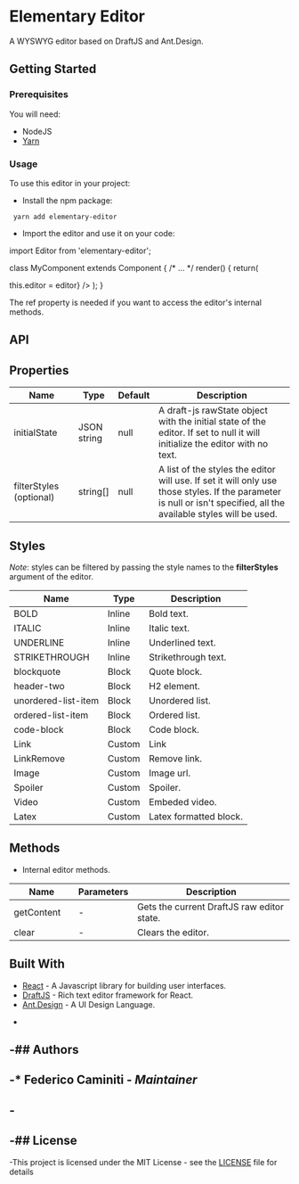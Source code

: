 # Elementary Editor

A WYSWYG editor based on DraftJS and Ant.Design.

## Getting Started

### Prerequisites

You will need:   
 - NodeJS
 - [Yarn](https://yarnpkg.com/lang/en/) 

### Usage

To use this editor in your project: 

+ Install the npm package: 

```
 yarn add elementary-editor
```

+ Import the editor and use it on your code:


import Editor from 'elementary-editor';
  
class MyComponent extends Component  {
 /*
 ...
 */
 render() {
  return(
   <div>
     <Editor 
	   initialState={null} 
	   ref={(editor) => this.editor = editor}
	 />   
   );
 }

The ref property is needed if you want to access the editor's internal methods.
 
## API

## Properties

<table class="table table-bordered table-striped">
  <thead>
     <tr>
      <th style="width: 100px;">Name</th>
      <th style="width: 50px;">Type</th>
      <th>Default</th>
      <th>Description</th>
    </tr>
  </thead>
  <tbody>
    <tr>
       <td>initialState</td>
      <td>JSON string</td>
       <td>null</td>
      <td>
 	  A draft-js rawState object with the initial state of the editor. If set to null it will initialize the editor with no text.
 	  </td>
    </tr>   
    <tr>
      <td>filterStyles (optional)</td>
      <td>string[]</td>
      <td>null</td>
      <td>
        A list of the styles the editor will use. If set it will only use those styles. If the parameter is null or isn't specified, all the available styles will be used.
      </td>
    </tr>   
  </tbody>
 </table>
 
 ## Styles
 
 *Note*: styles can be filtered by passing the style names to the **filterStyles** argument of the editor.
 
 <table class="table table-bordered table-striped">
  <thead>
    <tr>
      <th>Name</th>
      <th>Type</th>
      <th>Description</th>	  
    </tr>
  </thead>
  <tbody>
    <tr>
      <td>BOLD</td>	  
      <td>Inline</td>	  
      <td>Bold text.</td>
    </tr>
    <tr>
      <td>ITALIC</td>
      <td>Inline</td>	  
      <td>Italic text.</td>
    </tr>
    <tr>
      <td>UNDERLINE</td>
      <td>Inline</td>
      <td>Underlined text.</td>	  
    </tr>
    <tr>
      <td>STRIKETHROUGH</td>
      <td>Inline</td>
      <td>Strikethrough text.</td>	  
    </tr>
    <tr>
      <td>blockquote</td>
      <td>Block</td>
      <td>Quote block.</td>	  
    </tr>	
	<tr>
      <td>header-two</td>
      <td>Block</td>
      <td>H2 element.</td>	  
    </tr>
	<tr>
      <td>unordered-list-item</td>
      <td>Block</td>
      <td>Unordered list.</td>	  
    </tr>
	<tr>
      <td>ordered-list-item</td>
      <td>Block</td>
      <td>Ordered list.</td>	  
    </tr>	
	<tr>
      <td>code-block</td>
      <td>Block</td>
      <td>Code block.</td>	  
    </tr>		
    <tr>
      <td>Link</td>
      <td>Custom</td>
      <td>Link</td>	  
    </tr>	
    <tr>
      <td>LinkRemove</td>
      <td>Custom</td>
      <td>Remove link.</td>	  
    </tr>
    <tr>
      <td>Image</td>
      <td>Custom</td>
      <td>Image url.</td>	  
    </tr>
    <tr>
      <td>Spoiler</td>
      <td>Custom</td>
      <td>Spoiler.</td>	  
    </tr>
    <tr>
      <td>Video</td>
      <td>Custom</td>
      <td>Embeded video.</td>
    </tr>	
    <tr>
      <td>Latex</td>
      <td>Custom</td>
      <td>Latex formatted block.</td>
    </tr>
  </tbody>
</table>
 
 ## Methods
 
 + Internal editor methods.
 
 <table class="table table-bordered table-striped">
   <thead>
     <tr>
       <th style="width: 100px;">Name</th>
       <th style="width: 50px;">Parameters</th>
       <th>Description</th>
     </tr>
   </thead>
   <tbody>
     <tr>
       <td>getContent</td>
       <td> - </td>
       <td>
 	    Gets the current DraftJS raw editor state.
 	  </td>
     </tr>   
 	<tr>
       <td>clear</td>
       <td> - </td>
       <td>
 		Clears the editor.
 	  </td>
     </tr>	
   </tbody>
 </table>
 
 
 ## Built With
 
 * [React](https://facebook.github.io/react/) - A Javascript library for building user interfaces.
 * [DraftJS](https://draftjs.org/) - Rich text editor framework for React.
 * [Ant.Design](https://ant.design/) - A UI Design Language.
 
 <!---
 ## Contributing
 
 Please read [CONTRIBUTING.md](https://gist.github.com/PurpleBooth/b24679402957c63ec426) for details on our code of conduct, and the process for submitting pull requests to us.
 
 ## Versioning
 
 We use [SemVer](http://semver.org/) for versioning. For the versions available, see the [tags on this repository](https://github.com/your/project/tags). 
 -->
 -
 -## Authors
 -
 -* **Federico Caminiti** - *Maintainer*
 -
 -<!---
 -See also the list of [contributors](https://github.com/your/project/contributors) who participated in this project.
 --->
 -
 -## License
 -
 -This project is licensed under the MIT License - see the [LICENSE](LICENSE.md) file for details
